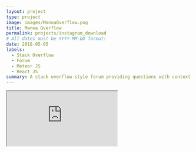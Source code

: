 ```yaml
---
layout: project
type: project
image: images/ManoaOverflow.png
title: Manoa Overflow
permalink: projects/instagram_download
# All dates must be YYYY-MM-DD format!
date: 2018-05-05
labels:
  - Stack Overflow
  - Forum
  - Meteor JS
  - React JS
summary: A stack overflow style forum providing questions with context for computer science courses at the University of Hawaii Manoa.
---
```


<iframe src='https://gotsurf.github.io/manoa-overflow/'/>